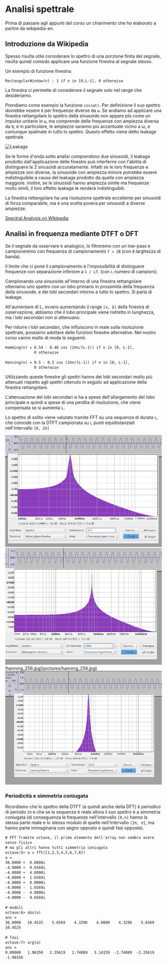 # Analisi spettrale

Prima di passare agli appunti del corso un chiarimento che ho elaborato a partire da wikipedia-en.

## Introduzione da Wikipedia

Spesso risulta utile considerare lo spettro di una porzione finita del
segnale, risulta quindi comodo applicare una funzione finestra al segnale
stesso.

Un esempio di funzione finestra:

    RectangularWindow(n) : 1 if n in [0,L-1], 0 otherwise  

La finestra ci permette di considerare il segnale solo nel range che
desideriamo.

Prendiamo come esempio la funzione `cos(ωt)`. Per definizione il suo spettro
dovrebbe essere `0` per frequenze diverse da `ω`. Se andiamo ad applicare una
finestra rettangolare lo spettro della sinusoide non appare più come un impulso
unitario in `ω`, ma comprende delle frequenze con ampiezza diversa da `0`, e in
particolare, le ampiezze saranno più accentuate vicino a ω, e comunque spalmate
in tutto lo spettro. Questo effetto viene detto leakage spettrale.

![Leakage](https://upload.wikimedia.org/wikipedia/commons/f/f6/Spectral_leakage_from_a_sinusoid_and_rectangular_window.png)

Se le forme d'onda sotto analisi comprendono due sinusoidi, il leakage prodotto
dall'applicazione delle finestre può interferire con l'abilità di distinguere le
2 sinusoidi accuratamente. Infatti se le loro frequenze e ampiezze son diverse,
la sinusoide con ampiezza minore potrebbe essere indistinguibile a causa del
leakage prodotto da quella con ampiezza maggiore. Inoltre, se le sinuosidi hanno
ampiezza simile ma frequenze molto simili, il loro effetto leakage le renderà
indistinguibili.

La finestra rettangolare ha una risoluzione spettrale eccellente per sinusoidi
di forza comparabile, ma è una scelta povera per sinusoidi a diverse ampiezze.

[Spectral Analysis on Wikipedia](https://en.wikipedia.org/wiki/Window_function#Spectral_analysis)

## Analisi in frequenza mediante DTFT o DFT

Se il segnale da osservare è analogico, lo filtreremo con un low-pass e campioneremo
con frequenza di campionamento `f > 2B` (con `B` larghezza di banda).

Il limite che ci pone il campionamento è l'impossibilità di distinguere
frequenze con separazione inferiore a `1 / LT`. (con `L` numero di campioni).

Campionando una sinuoside all'interno di una finestra rettangolare otteniamo uno
spettro con un lobo primario in prossimità della frequenza della sinusoide, e
dei lobi secondari intorno a tutto lo spettro. Si parla di leakage.

All'aumentare di L, ovvero aumentando il range `[a, b]` della finestra di
osservazione, abbiamo che il lobo principale viene ristretto in lunghezza, ma i
lobi secondari non si attenuano.

Per ridurre i lobi secondari, che influiscono in male sulla risoluzione
spettrale, possiamo adottare delle funzioni finestre alternative. Nel nostro
corso vanno molto di moda le seguenti:

    Hamming(n) = 0.54 - 0.46 cos (2πn/(L-1)) if n in [0, L-1],
                 0 otherwise

    Hanning(n) = 0.5 - 0.5 cos (2πn/(L-1)) if n in [0, L-1],
                 0 otherwise

Utilizzando queste finestre gli spettri hanno dei lobi secondari molto più
attenuati rispetto agli spettri ottenuto in seguito ad applicazione della
finestra rettangolare.

L'attenuazione dei lobi secondari si ha a spese dell'allargamento del lobo
principale e quindi a spese di una perdita di risoluzione, che viene compensata
se si aumenta `L`.

Lo spettro di solito viene valutato tramite FFT su una sequenza di durata `L`, che coincide con la DTFT campionata su `L` punti equidistanziati nell'intervallo `[0, 2π]`

![rect_512.jpg](pictures/rect_512.jpg)
![rect_4096.jpg](pictures/rect_4096.jpg)
!hanning_256.jpg](pictures/hanning_256.jpg)
![hanning_2048.jpg](pictures/hanning_2048.jpg)

### Periodicità e simmetria coniugata

Ricordiamo che lo spettro della DTFT (e quindi anche della DFT) è periodico di periodo `2π` e che se la sequenza è reale allora il suo spettro è a simmetria coniugata (di conseguenza le frequenze nell'intervallo `[0,π]` hanno la stessa parte reale e lo stesso modulo di quelle nell'intervallo `[2π, π]`, ma hanno parte immaginaria con segno opposto e quindi fasi opposte).

    # FFT Tramite octave, il primo elemento dell'array non sembra avere senso fisico
    # ma gli altri hanno tutti simmetria coniugata
    octave:5> a = fft([1,2,3,4,5,6,7,8])
    a =
    36.0000 +  0.0000i   
    -4.0000 +  9.6569i   
    -4.0000 +  4.0000i   
    -4.0000 +  1.6569i   
    -4.0000 +  0.0000i   
    -4.0000 -  1.6569i   
    -4.0000 -  4.0000i 
    -4.0000 -  9.6569i

    # moduli
    octave:6> abs(a)
    ans =
    36.0000   10.4525    5.6569    4.3296    4.0000    4.3296    5.6569   10.4525
    
    # fasi
    octave:7> arg(a)
    ans =
    0.00000   1.96350   2.35619   2.74889   3.14159  -2.74889  -2.35619  -1.96350


